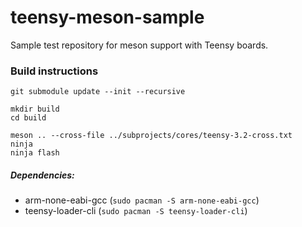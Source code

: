 # teensy-meson-sample

Sample test repository for meson support with Teensy boards.

### Build instructions

```
git submodule update --init --recursive

mkdir build
cd build

meson .. --cross-file ../subprojects/cores/teensy-3.2-cross.txt
ninja
ninja flash
```

##### Dependencies:
  - arm-none-eabi-gcc (`sudo pacman -S arm-none-eabi-gcc`)
  - teensy-loader-cli (`sudo pacman -S teensy-loader-cli`)

